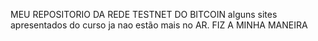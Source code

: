 MEU REPOSITORIO DA REDE TESTNET DO BITCOIN
alguns sites apresentados do curso ja nao estão mais no AR.
FIZ A MINHA MANEIRA
